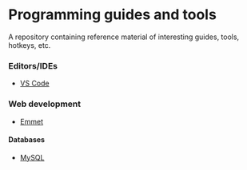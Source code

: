 # Programming guides and tools
A repository containing reference material of interesting guides, tools, hotkeys, etc.

### Editors/IDEs
- [VS Code](https://github.com/FrostMegaByte/programming-guides-and-tools/blob/master/VS-Code-keyboard-shortcuts.pdf)

### Web development
- [Emmet](https://docs.emmet.io/cheat-sheet/)


#### Databases
- [MySQL](https://github.com/FrostMegaByte/programming-guides-and-tools/blob/master/MySQL_cheat_sheet.md)